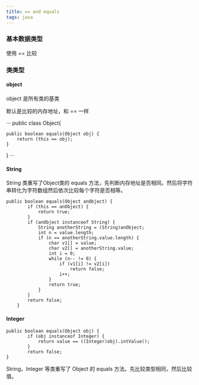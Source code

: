 ```yaml
---
title: == and equals
tags: java
---
```


### 基本数据类型

使用 == 比较

### 类类型

#### object 

object 是所有类的基类

默认是比较的内存地址，和  ==  一样

···
public class Object{

    public boolean equals(Object obj) {
        return (this == obj);
    }
}
···


<!--more-->
#### String

String 类重写了Object类的 equals 方法，先判断内存地址是否相同。然后将字符串转化为字符数组然后依次比较每个字符是否相等。

```
public boolean equals(Object anObject) {
        if (this == anObject) {
            return true;
        }
        if (anObject instanceof String) {
            String anotherString = (String)anObject;
            int n = value.length;
            if (n == anotherString.value.length) {
                char v1[] = value;
                char v2[] = anotherString.value;
                int i = 0;
                while (n-- != 0) {
                    if (v1[i] != v2[i])
                        return false;
                    i++;
                }
                return true;
            }
        }
        return false;
    }
```

#### Integer 
```
public boolean equals(Object obj) {
        if (obj instanceof Integer) {
            return value == ((Integer)obj).intValue();
        }
        return false;
}
```

String，Integer 等类重写了 Object 的 equals 方法。先比较类型相同，然后比较值。